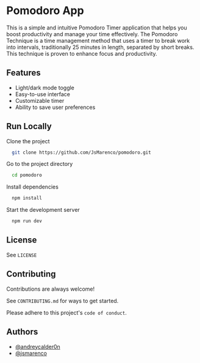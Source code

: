 # Pomodoro App

This is a simple and intuitive Pomodoro Timer application that helps you boost productivity and manage your time effectively. The Pomodoro Technique is a time management method that uses a timer to break work into intervals, traditionally 25 minutes in length, separated by short breaks. This technique is proven to enhance focus and productivity.

## Features

- Light/dark mode toggle
- Easy-to-use interface
- Customizable timer
- Ability to save user preferences

## Run Locally

Clone the project

```bash
  git clone https://github.com/JsMarenco/pomodoro.git
```

Go to the project directory

```bash
  cd pomodoro
```

Install dependencies

```bash
  npm install
```

Start the development server

```bash
  npm run dev
```

## License

See `LICENSE`

## Contributing

Contributions are always welcome!

See `CONTRIBUTING.md` for ways to get started.

Please adhere to this project's `code of conduct`.

## Authors

- [@andreycalder0n](https://www.github.com/andreycalder0n)
- [@jsmarenco](https://www.github.com/jsmareno)
